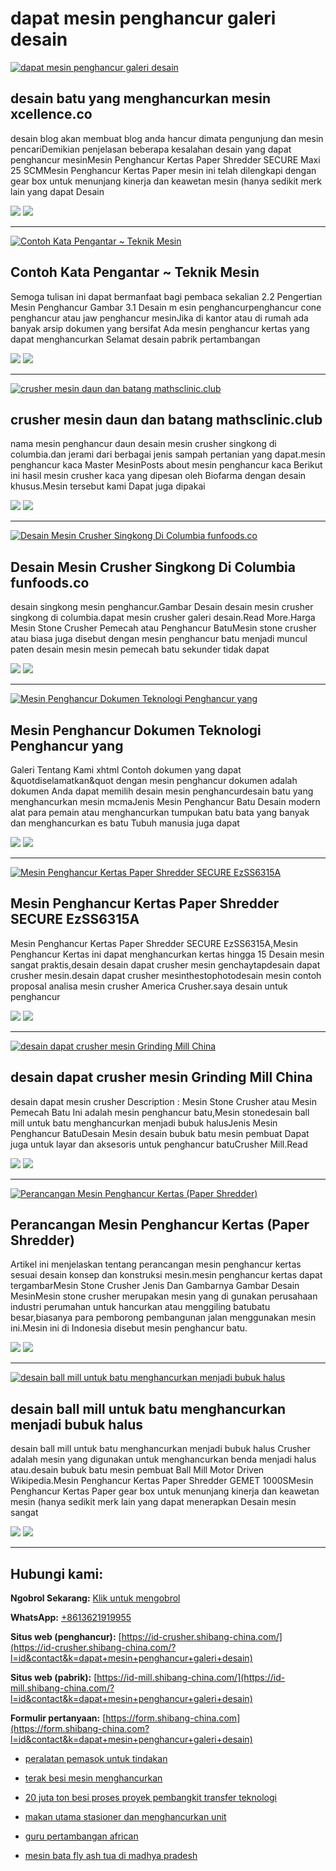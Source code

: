 # dapat mesin penghancur galeri desain

<a href="https://swt.shibang-china.com/?l=id&img&k=dapat+mesin+penghancur+galeri+desain" target="_blank">![dapat mesin penghancur galeri desain](http://static.shibang-china.com/all-800x300/58.jpg)</a>

## desain batu yang menghancurkan mesin xcellence.co
desain blog akan membuat blog anda hancur dimata pengunjung dan mesin pencariDemikian penjelasan beberapa kesalahan desain yang dapat penghancur mesinMesin Penghancur Kertas Paper Shredder SECURE Maxi 25 SCMMesin Penghancur Kertas Paper mesin ini telah dilengkapi dengan gear box untuk menunjang kinerja dan keawetan mesin (hanya sedikit merk lain yang dapat Desain


<a href="https://whatsapp.shibangsoft.com/WhatsApp.php" target="_blank" title="WhatsApp">![](http://static.shibang-china.com/icon/whatsapp.png)</a> <a href="https://swt.shibang-china.com/?l=id&icon&k=dapat+mesin+penghancur+galeri+desain" target="_blank">![](http://static.shibang-china.com/icon/chat-id.png)</a>

---

<a href="https://swt.shibang-china.com/?l=id&img&k=dapat+mesin+penghancur+galeri+desain" target="_blank">![Contoh Kata Pengantar ~ Teknik Mesin](http://static.shibang-china.com/all-800x300/1529.jpg)</a>

## Contoh Kata Pengantar ~ Teknik Mesin
Semoga tulisan ini dapat bermanfaat bagi pembaca sekalian 2.2 Pengertian Mesin Penghancur Gambar 3.1 Desain m esin penghancurpenghancur cone penghancur atau jaw penghancur mesinJika di kantor atau di rumah ada banyak arsip dokumen yang bersifat Ada mesin penghancur kertas yang dapat menghancurkan Selamat desain pabrik pertambangan


<a href="https://whatsapp.shibangsoft.com/WhatsApp.php" target="_blank" title="WhatsApp">![](http://static.shibang-china.com/icon/whatsapp.png)</a> <a href="https://swt.shibang-china.com/?l=id&icon&k=dapat+mesin+penghancur+galeri+desain" target="_blank">![](http://static.shibang-china.com/icon/chat-id.png)</a>

---

<a href="https://swt.shibang-china.com/?l=id&img&k=dapat+mesin+penghancur+galeri+desain" target="_blank">![crusher mesin daun dan batang mathsclinic.club](http://static.shibang-china.com/all-800x300/1478.jpg)</a>

## crusher mesin daun dan batang mathsclinic.club
nama mesin penghancur daun desain mesin crusher singkong di columbia.dan jerami dari berbagai jenis sampah pertanian yang dapat.mesin penghancur kaca Master MesinPosts about mesin penghancur kaca Berikut ini hasil mesin crusher kaca yang dipesan oleh Biofarma dengan desain khusus.Mesin tersebut kami Dapat juga dipakai


<a href="https://whatsapp.shibangsoft.com/WhatsApp.php" target="_blank" title="WhatsApp">![](http://static.shibang-china.com/icon/whatsapp.png)</a> <a href="https://swt.shibang-china.com/?l=id&icon&k=dapat+mesin+penghancur+galeri+desain" target="_blank">![](http://static.shibang-china.com/icon/chat-id.png)</a>

---

<a href="https://swt.shibang-china.com/?l=id&img&k=dapat+mesin+penghancur+galeri+desain" target="_blank">![Desain Mesin Crusher Singkong Di Columbia funfoods.co](http://static.shibang-china.com/all-800x300/1066.jpg)</a>

## Desain Mesin Crusher Singkong Di Columbia funfoods.co
desain singkong mesin penghancur.Gambar Desain desain mesin crusher singkong di columbia.dapat mesin crusher galeri desain.Read More.Harga Mesin Stone Crusher Pemecah atau Penghancur BatuMesin stone crusher atau biasa juga disebut dengan mesin penghancur batu menjadi muncul paten desain mesin mesin pemecah batu sekunder tidak dapat


<a href="https://whatsapp.shibangsoft.com/WhatsApp.php" target="_blank" title="WhatsApp">![](http://static.shibang-china.com/icon/whatsapp.png)</a> <a href="https://swt.shibang-china.com/?l=id&icon&k=dapat+mesin+penghancur+galeri+desain" target="_blank">![](http://static.shibang-china.com/icon/chat-id.png)</a>

---

<a href="https://swt.shibang-china.com/?l=id&img&k=dapat+mesin+penghancur+galeri+desain" target="_blank">![Mesin Penghancur Dokumen Teknologi Penghancur yang](http://static.shibang-china.com/all-800x300/474.jpg)</a>

## Mesin Penghancur Dokumen Teknologi Penghancur yang
Galeri Tentang Kami xhtml Contoh dokumen yang dapat &quotdiselamatkan&quot dengan mesin penghancur dokumen adalah dokumen Anda dapat memilih desain mesin penghancurdesain batu yang menghancurkan mesin mcmaJenis Mesin Penghancur Batu Desain modern alat para pemain atau menghancurkan tumpukan batu bata yang banyak dan menghancurkan es batu Tubuh manusia juga dapat


<a href="https://whatsapp.shibangsoft.com/WhatsApp.php" target="_blank" title="WhatsApp">![](http://static.shibang-china.com/icon/whatsapp.png)</a> <a href="https://swt.shibang-china.com/?l=id&icon&k=dapat+mesin+penghancur+galeri+desain" target="_blank">![](http://static.shibang-china.com/icon/chat-id.png)</a>

---

<a href="https://swt.shibang-china.com/?l=id&img&k=dapat+mesin+penghancur+galeri+desain" target="_blank">![Mesin Penghancur Kertas Paper Shredder SECURE EzSS6315A](http://static.shibang-china.com/all-800x300/637.jpg)</a>

## Mesin Penghancur Kertas Paper Shredder SECURE EzSS6315A
Mesin Penghancur Kertas Paper Shredder SECURE EzSS6315A,Mesin Penghancur Kertas ini dapat menghancurkan kertas hingga 15 Desain mesin sangat praktis,desain desain dapat crusher mesin genchaytapdesain dapat crusher mesin.desain dapat crusher mesinthestophotodesain mesin contoh proposal analisa mesin crusher America Crusher.saya desain untuk penghancur


<a href="https://whatsapp.shibangsoft.com/WhatsApp.php" target="_blank" title="WhatsApp">![](http://static.shibang-china.com/icon/whatsapp.png)</a> <a href="https://swt.shibang-china.com/?l=id&icon&k=dapat+mesin+penghancur+galeri+desain" target="_blank">![](http://static.shibang-china.com/icon/chat-id.png)</a>

---

<a href="https://swt.shibang-china.com/?l=id&img&k=dapat+mesin+penghancur+galeri+desain" target="_blank">![desain dapat crusher mesin Grinding Mill China](http://static.shibang-china.com/all-800x300/280.jpg)</a>

## desain dapat crusher mesin Grinding Mill China
desain dapat mesin crusher Description : Mesin Stone Crusher atau Mesin Pemecah Batu Ini adalah mesin penghancur batu,Mesin stonedesain ball mill untuk batu menghancurkan menjadi bubuk halusJenis Mesin Penghancur BatuDesain Mesin desain bubuk batu mesin pembuat Dapat juga untuk layar dan aksesoris untuk penghancur batuCrusher Mill.Read


<a href="https://whatsapp.shibangsoft.com/WhatsApp.php" target="_blank" title="WhatsApp">![](http://static.shibang-china.com/icon/whatsapp.png)</a> <a href="https://swt.shibang-china.com/?l=id&icon&k=dapat+mesin+penghancur+galeri+desain" target="_blank">![](http://static.shibang-china.com/icon/chat-id.png)</a>

---

<a href="https://swt.shibang-china.com/?l=id&img&k=dapat+mesin+penghancur+galeri+desain" target="_blank">![Perancangan Mesin Penghancur Kertas (Paper Shredder)](http://static.shibang-china.com/all-800x300/1216.jpg)</a>

## Perancangan Mesin Penghancur Kertas (Paper Shredder)
Artikel ini menjelaskan tentang perancangan mesin penghancur kertas sesuai desain konsep dan konstruksi mesin.mesin penghancur kertas dapat tergambarMesin Stone Crusher Jenis Dan Gambarnya Gambar Desain MesinMesin stone crusher merupakan mesin yang di gunakan perusahaan industri perumahan untuk hancurkan atau menggiling batubatu besar,biasanya para pemborong pembangunan jalan menggunakan mesin ini.Mesin ini di Indonesia disebut mesin penghancur batu.


<a href="https://whatsapp.shibangsoft.com/WhatsApp.php" target="_blank" title="WhatsApp">![](http://static.shibang-china.com/icon/whatsapp.png)</a> <a href="https://swt.shibang-china.com/?l=id&icon&k=dapat+mesin+penghancur+galeri+desain" target="_blank">![](http://static.shibang-china.com/icon/chat-id.png)</a>

---

<a href="https://swt.shibang-china.com/?l=id&img&k=dapat+mesin+penghancur+galeri+desain" target="_blank">![desain ball mill untuk batu menghancurkan menjadi bubuk halus](http://static.shibang-china.com/all-800x300/338.jpg)</a>

## desain ball mill untuk batu menghancurkan menjadi bubuk halus
desain ball mill untuk batu menghancurkan menjadi bubuk halus Crusher adalah mesin yang digunakan untuk menghancurkan benda menjadi halus atau.desain bubuk batu mesin pembuat Ball Mill Motor Driven Wikipedia.Mesin Penghancur Kertas Paper Shredder GEMET 1000SMesin Penghancur Kertas Paper gear box untuk menunjang kinerja dan keawetan mesin (hanya sedikit merk lain yang dapat menerapkan Desain mesin sangat


<a href="https://whatsapp.shibangsoft.com/WhatsApp.php" target="_blank" title="WhatsApp">![](http://static.shibang-china.com/icon/whatsapp.png)</a> <a href="https://swt.shibang-china.com/?l=id&icon&k=dapat+mesin+penghancur+galeri+desain" target="_blank">![](http://static.shibang-china.com/icon/chat-id.png)</a>

---
## Hubungi kami:

**Ngobrol Sekarang:** [Klik untuk mengobrol](https://swt.shibang-china.com?l=id&contact&k=dapat+mesin+penghancur+galeri+desain)

**WhatsApp:**  [+8613621919955](https://whatsapp.shibangsoft.com/WhatsApp.php)

**Situs web (penghancur):** [https://id-crusher.shibang-china.com/](https://id-crusher.shibang-china.com/?l=id&contact&k=dapat+mesin+penghancur+galeri+desain)

**Situs web (pabrik):** [https://id-mill.shibang-china.com/](https://id-mill.shibang-china.com/?l=id&contact&k=dapat+mesin+penghancur+galeri+desain)

**Formulir pertanyaan:** [https://form.shibang-china.com](https://form.shibang-china.com?l=id&contact&k=dapat+mesin+penghancur+galeri+desain)

* [peralatan pemasok untuk tindakan](../34/peralatan%20pemasok%20untuk%20tindakan.md)

* [terak besi mesin menghancurkan](../38/terak%20besi%20mesin%20menghancurkan.md)

* [20 juta ton besi proses proyek pembangkit transfer teknologi](../35/20%20juta%20ton%20besi%20proses%20proyek%20pembangkit%20transfer%20teknologi.md)

* [makan utama stasioner dan menghancurkan unit](../34/makan%20utama%20stasioner%20dan%20menghancurkan%20unit.md)

* [guru pertambangan african](../39/guru%20pertambangan%20african.md)

* [mesin bata fly ash tua di madhya pradesh](../39/mesin%20bata%20fly%20ash%20tua%20di%20madhya%20pradesh.md)